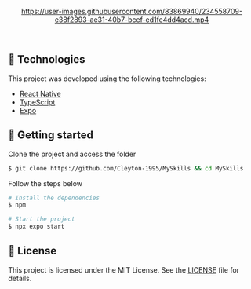 <div align="center">
 
https://user-images.githubusercontent.com/83869940/234558709-e38f2893-ae31-40b7-bcef-ed1fe4dd4acd.mp4

</div>

<br>

## 🧪 Technologies

This project was developed using the following technologies:

-   [React Native](https://reactnative.dev/)
-   [TypeScript](https://www.typescriptlang.org/)
-    [Expo](https://expo.io/)

## 🚀 Getting started

Clone the project and access the folder

```bash
$ git clone https://github.com/Cleyton-1995/MySkills && cd MySkills
```

Follow the steps below

```bash
# Install the dependencies
$ npm

# Start the project
$ npx expo start
```

## 📝 License

This project is licensed under the MIT License. See the [LICENSE](LICENSE.tsx) file for details.
